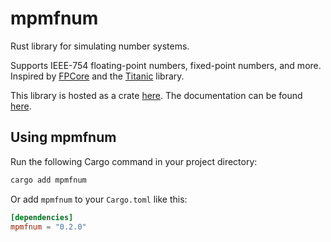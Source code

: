# mpmfnum

Rust library for simulating number systems.

Supports IEEE-754 floating-point numbers, fixed-point numbers, and more.
Inspired by [FPCore](https://fpbench.org/) and the [Titanic](https://github.com/billzorn/titanic) library.

This library is hosted as a crate [here](https://crates.io/crates/mpmfnum).
The documentation can be found [here](https://docs.rs/mpmfnum/latest/mpmfnum/).

## Using mpmfnum

Run the following Cargo command in your project directory:
```bash
cargo add mpmfnum
```
Or add `mpmfnum` to your `Cargo.toml` like this:
```toml
[dependencies]
mpmfnum = "0.2.0"
```
